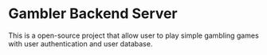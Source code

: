 # Gambler Backend Server

This is a open-source project that allow user to play simple gambling games with user authentication and user database.
